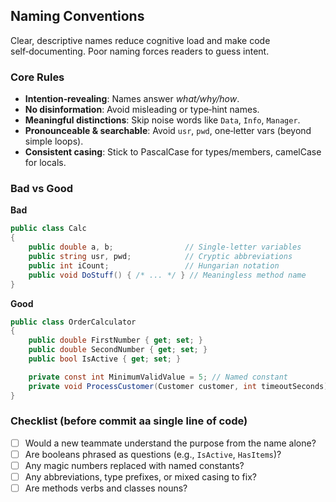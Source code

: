 ﻿## Naming Conventions

Clear, descriptive names reduce cognitive load and make code self‑documenting. Poor naming forces readers to guess intent.

### Core Rules
- **Intention‑revealing**: Names answer *what/why/how*.
- **No disinformation**: Avoid misleading or type‑hint names.
- **Meaningful distinctions**: Skip noise words like `Data`, `Info`, `Manager`.
- **Pronounceable & searchable**: Avoid `usr`, `pwd`, one‑letter vars (beyond simple loops).
- **Consistent casing**: Stick to PascalCase for types/members, camelCase for locals.

### Bad vs Good
**Bad**
```csharp
public class Calc
{
    public double a, b;                // Single‑letter variables
    public string usr, pwd;            // Cryptic abbreviations
    public int iCount;                 // Hungarian notation
    public void DoStuff() { /* ... */ } // Meaningless method name
}
```

**Good**
```csharp
public class OrderCalculator
{
    public double FirstNumber { get; set; }
    public double SecondNumber { get; set; }
    public bool IsActive { get; set; }

    private const int MinimumValidValue = 5; // Named constant
    private void ProcessCustomer(Customer customer, int timeoutSeconds) { }
}
```

### Checklist (before commit aa single line of code)
- [ ] Would a new teammate understand the purpose from the name alone?
- [ ] Are booleans phrased as questions (e.g., `IsActive`, `HasItems`)?
- [ ] Any magic numbers replaced with named constants?
- [ ] Any abbreviations, type prefixes, or mixed casing to fix?
- [ ] Are methods verbs and classes nouns?
